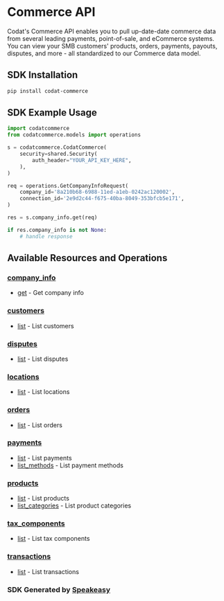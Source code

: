 # Commerce API

Codat's Commerce API enables you to pull up-date-date commerce data from several leading payments, point-of-sale, and eCommerce systems.
You can view your SMB customers' products, orders, payments, payouts, disputes, and more - all standardized to our Commerce data model.

<!-- Start SDK Installation -->
## SDK Installation

```bash
pip install codat-commerce
```
<!-- End SDK Installation -->

## SDK Example Usage
<!-- Start SDK Example Usage -->
```python
import codatcommerce
from codatcommerce.models import operations

s = codatcommerce.CodatCommerce(
    security=shared.Security(
        auth_header="YOUR_API_KEY_HERE",
    ),
)

req = operations.GetCompanyInfoRequest(
    company_id='8a210b68-6988-11ed-a1eb-0242ac120002',
    connection_id='2e9d2c44-f675-40ba-8049-353bfcb5e171',
)

res = s.company_info.get(req)

if res.company_info is not None:
    # handle response
```
<!-- End SDK Example Usage -->

<!-- Start SDK Available Operations -->
## Available Resources and Operations


### [company_info](docs/companyinfo/README.md)

* [get](docs/companyinfo/README.md#get) - Get company info

### [customers](docs/customers/README.md)

* [list](docs/customers/README.md#list) - List customers

### [disputes](docs/disputes/README.md)

* [list](docs/disputes/README.md#list) - List disputes

### [locations](docs/locations/README.md)

* [list](docs/locations/README.md#list) - List locations

### [orders](docs/orders/README.md)

* [list](docs/orders/README.md#list) - List orders

### [payments](docs/payments/README.md)

* [list](docs/payments/README.md#list) - List payments
* [list_methods](docs/payments/README.md#list_methods) - List payment methods

### [products](docs/products/README.md)

* [list](docs/products/README.md#list) - List products
* [list_categories](docs/products/README.md#list_categories) - List product categories

### [tax_components](docs/taxcomponents/README.md)

* [list](docs/taxcomponents/README.md#list) - List tax components

### [transactions](docs/transactions/README.md)

* [list](docs/transactions/README.md#list) - List transactions
<!-- End SDK Available Operations -->

### SDK Generated by [Speakeasy](https://docs.speakeasyapi.dev/docs/using-speakeasy/client-sdks)
